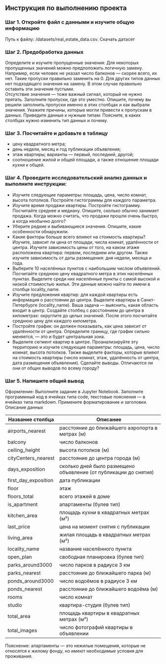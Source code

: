 ## Инструкция по выполнению проекта

### Шаг 1. Откройте файл с данными и изучите общую информацию
Путь к файлу: /datasets/real_estate_data.csv. Скачать датасет
### Шаг 2. Предобработка данных

Определите и изучите пропущенные значения:
    Для некоторых пропущенных значений можно предположить логичную замену. Например, если человек не указал 
    число балконов — скорее всего, их нет. Такие пропуски правильно заменить на 0. 
    Для других типов данных нет подходящего значения на замену. В этом случае правильно оставить эти значения пустыми.  
    Отсутствие значения — тоже важный сигнал, который не нужно прятать.
    Заполните пропуски, где это уместно. Опишите, почему вы решили заполнить пропуски именно в этих столбцах и 
    как выбрали значения.
    Укажите причины, которые могли привести к пропускам в данных.
Приведите данные к нужным типам:
    Поясните, в каких столбцах нужно изменить тип данных и почему.

### Шаг 3. Посчитайте и добавьте в таблицу

- цену квадратного метра;
- день недели, месяц и год публикации объявления;
- этаж квартиры; варианты — первый, последний, другой;
- соотношение жилой и общей площади, а также отношение площади кухни к общей.

### Шаг 4. Проведите исследовательский анализ данных и выполните инструкции:

- Изучите следующие параметры: площадь, цена, число комнат, высота потолков. Постройте гистограммы для каждого параметра.
- Изучите время продажи квартиры. Постройте гистограмму. Посчитайте среднее и медиану. Опишите, сколько обычно занимает продажа. Когда можно считать, что продажи прошли очень быстро, а когда необычно долго?
- Уберите редкие и выбивающиеся значения. Опишите, какие особенности обнаружили.
- Какие факторы больше всего влияют на стоимость квартиры? Изучите, зависит ли цена от площади, числа комнат, удалённости от центра. Изучите зависимость цены от того, на каком этаже расположена квартира: первом, последнем или другом. Также изучите зависимость от даты размещения: дня недели, месяца и года.
- Выберите 10 населённых пунктов с наибольшим числом объявлений. Посчитайте среднюю цену квадратного метра в этих населённых пунктах. Выделите среди них населённые пункты с самой высокой и низкой стоимостью жилья. Эти данные можно найти по имени в столбце locality_name.
- Изучите предложения квартир: для каждой квартиры есть информация о расстоянии до центра. Выделите квартиры в Санкт-Петербурге (locality_name). Ваша задача — выяснить, какая область входит в центр. Создайте столбец с расстоянием до центра в километрах: округлите до целых значений. После этого посчитайте среднюю цену для каждого километра.
- Постройте график: он должен показывать, как цена зависит от удалённости от центра. Определите границу, где график сильно меняется, — это и будет центральная зона.
- Выделите сегмент квартир в центре. Проанализируйте эту территорию и изучите следующие параметры: площадь, цена, число комнат, высота потолков. Также выделите факторы, которые влияют на стоимость квартиры (число комнат, этаж, удалённость от центра, дата размещения объявления). Сделайте выводы. Отличаются ли они от общих выводов по всему городу?

### Шаг 5. Напишите общий вывод
Оформление: Выполните задание в Jupyter Notebook. Заполните программный код в ячейках типа code, текстовые пояснения — в ячейках типа markdown. Примените форматирование и заголовки.
Описание данных

| Название столбца     | Описание                                                         |
|----------------------|------------------------------------------------------------------|
| airports_nearest     | расстояние до ближайшего аэропорта в метрах (м)                  |
| balcony              | число балконов                                                   |
| ceiling_height       | высота потолков (м)                                              |
| cityCenters_nearest  | расстояние до центра города (м)                                  |
| days_exposition      | сколько дней было размещено объявление (от публикации до снятия) |
| first_day_exposition | дата публикации                                                  |
| floor                | этаж                                                             |
| floors_total         | всего этажей в доме                                              |
| is_apartment         | апартаменты (булев тип)                                          |
| kitchen_area         | площадь кухни в квадратных метрах (м²)                           |
| last_price           | цена на момент снятия с публикации                               |
| living_area          | жилая площадь в квадратных метрах (м²)                           |
| locality_name        | название населённого пункта                                      |
| open_plan            | свободная планировка (булев тип)                                 |
| parks_around3000     | число парков в радиусе 3 км                                      |
| parks_nearest        | расстояние до ближайшего парка (м)                               |
| ponds_around3000     | число водоёмов в радиусе 3 км                                    |
| ponds_nearest        | расстояние до ближайшего водоёма (м)                             |
| rooms                | число комнат                                                     |
| studio               | квартира-студия (булев тип)                                      |
| total_area           | площадь квартиры в квадратных метрах (м²)                        |
| total_images         | число фотографий квартиры в объявлении                           |

Пояснение: апартаменты — это нежилые помещения, которые не относятся к жилому фонду, но имеют необходимые условия для проживания.